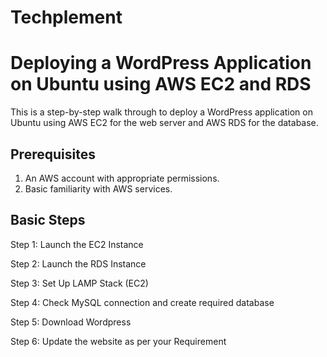 # Techplement

# Deploying a WordPress Application on Ubuntu using AWS EC2 and RDS
This is a step-by-step walk through to deploy a WordPress application on Ubuntu using AWS EC2 for the web server and AWS RDS for the database.

## Prerequisites
1. An AWS account with appropriate permissions.
2. Basic familiarity with AWS services.

## Basic Steps
Step 1: Launch the EC2 Instance

Step 2: Launch the RDS Instance

Step 3: Set Up LAMP Stack (EC2)

Step 4: Check MySQL connection and create required database

Step 5: Download Wordpress

Step 6: Update the website as per your Requirement
